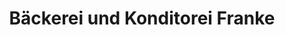 ---
title: "Bäckerei und Konditorei Franke"
url: /freital/baeckerei-und-konditorei-franke/
shop: Bäckerei
---
